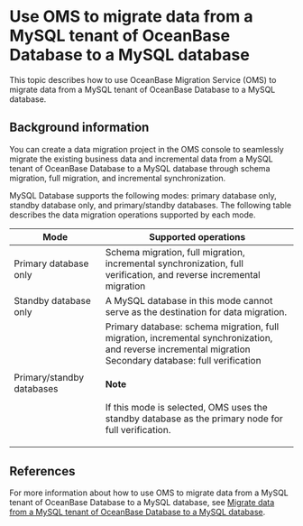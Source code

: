 # Use OMS to migrate data from a MySQL tenant of OceanBase Database to a MySQL database

This topic describes how to use OceanBase Migration Service (OMS) to migrate data from a MySQL tenant of OceanBase Database to a MySQL database. 

## Background information

You can create a data migration project in the OMS console to seamlessly migrate the existing business data and incremental data from a MySQL tenant of OceanBase Database to a MySQL database through schema migration, full migration, and incremental synchronization. 

MySQL Database supports the following modes: primary database only, standby database only, and primary/standby databases. The following table describes the data migration operations supported by each mode. 


| Mode | Supported operations |
|-----|---------------------------------------------------------------------------------------------------------------------|
| Primary database only | Schema migration, full migration, incremental synchronization, full verification, and reverse incremental migration |
| Standby database only | A MySQL database in this mode cannot serve as the destination for data migration. |
| Primary/standby databases | Primary database: schema migration, full migration, incremental synchronization, and reverse incremental migration</br>Secondary database: full verification</br> <main id="notice" type='explain'><h4>Note</h4><p>If this mode is selected, OMS uses the standby database as the primary node for full verification. </p></main> |

## References

For more information about how to use OMS to migrate data from a MySQL tenant of OceanBase Database to a MySQL database, see [Migrate data from a MySQL tenant of OceanBase Database to a MySQL database](https://en.oceanbase.com/docs/enterprise-oms-doc-en-10000000000888390). 
